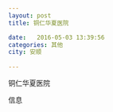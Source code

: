 ```yaml
--- 
layout: post 
title: 铜仁华夏医院

date:   2016-05-03 13:39:56 
categories: 其他  
city: 安顺
  
--- 
```

   
铜仁华夏医院

信息

